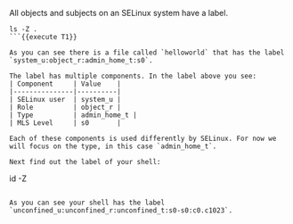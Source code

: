 All objects and subjects on an SELinux system have a label. 

```
ls -Z .
```{{execute T1}}

As you can see there is a file called `helloworld` that has the label `system_u:object_r:admin_home_t:s0`.

The label has multiple components. In the label above you see:
| Component     | Value    | 
|---------------|----------|
| SELinux user  | system_u |
| Role          | object_r |
| Type          | admin_home_t | 
| MLS Level     | s0       |

Each of these components is used differently by SELinux. For now we will focus on the type, in this case `admin_home_t`.

Next find out the label of your shell:
```
id -Z
```{{execute T1}}

As you can see your shell has the label `unconfined_u:unconfined_r:unconfined_t:s0-s0:c0.c1023`.


